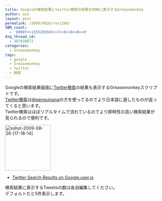 ```yaml
---
title: Googleの検索結果にtwitter検索の結果を同時に表示するGreasemonkey
author: azu
layout: post
permalink: /2009/0826/res1266/
SBM_count:
  - '00007<>1355285943<>7<>0<>0<>0<>0'
dsq_thread_id:
  - 307030672
categories:
  - Greasemonkey
tags:
  - google
  - Greasemonkey
  - twitter
  - 検索
---
```

Googleの検索結果画面に[Twitter検索][1]の結果も表示するGreasemonkeyスクリプトです。  
[Twitter検索][1]は[@penguinana][2]の方を使ってるのでより日本語に適したものが返ってくると思います。  
Twitter検索はほぼリアルタイムで流れているのでより即時性の高い検索結果が見られるので便利です。

[<img class="alignnone size-thumbnail wp-image-1267" title="sshot-2009-08-26-[17-18-14]" src="http://wordpress.local/wp-content/uploads/2009/08/sshot-2009-08-26-17-18-14-150x150.png" alt="sshot-2009-08-26-[17-18-14]" width="150" height="150" />][3]

*   [Twitter Search Results on Google.user.js][4]

検索結果に表示するTweetsの数は各自編集してください。  
デフォルトだと5件表示します。

&nbsp;

 [1]: http://pcod.no-ip.org/yats/
 [2]: http://twitter.com/penguinana "Twitter / penguinana"
 [3]: http://wordpress.local/wp-content/uploads/2009/08/sshot-2009-08-26-17-18-14.png
 [4]: http://gist.github.com/raw/175393/c7e70a248b9e812903dc6a5b0502355daed4d95f/Twitter%20Search%20Results%20on%20Google.user.js